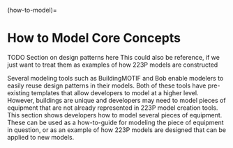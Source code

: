 (how-to-model)=
# How to Model Core Concepts

TODO Section on design patterns here
This could also be reference, if we just want to treat them as examples of how 223P models are constructed

Several modeling tools such as BuildingMOTIF and Bob enable modelers to easily reuse design patterns in their models. Both of these tools have pre-existing templates that allow developers to model at a higher level. However, buildings are unique and developers may need to model pieces of equipment that are not already represented in 223P model creation tools. This section shows developers how to model several pieces of equipment. These can be used as a how-to-guide for modeling the piece of equipment in question, or as an example of how 223P models are designed that can be applied to new models.

